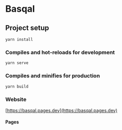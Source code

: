 # Basqal

## Project setup
```
yarn install
```

### Compiles and hot-reloads for development
```
yarn serve
```

### Compiles and minifies for production
```
yarn build
```

### Website
[https://basqal.pages.dev](https://basqal.pages.dev)

#### Pages


